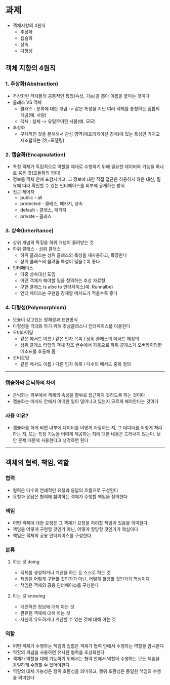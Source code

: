 # 과제 

* 객체지향의 4원칙
    * 추상화
    * 캡슐화
    * 상속
    * 다형성

## 객체 지향의 4원칙

### 1. 추상화(Abstraction)

* 추상화란 객체들의 공통적인 특징(속성, 기능)을 뽑아 이름을 붙이는 것이다   
* 클래스 VS 객체   
    * 클래스 : 분류에 대한 개념 -> 같은 특성을 지닌 여러 객체를 총칭하는 집합의 개념(예. 사람)   
    * 객체 : 실체 -> 유밀무이한 사물(예. 모모)   
* 추상화
    * 구체적인 것을 분해해서 관심 영역(애프리케이션 경계)에 있는 특성만 가지고 재조합하는 것(=모델링)   

### 2. 캡슐화(Encapsulation)

* 특정 객체가 독립적으로 역할을 제대로 수행하기 위해 필요한 데이터와 기능을 하나로 묶은 것(모듈화의 의미)   
* 정보를 객체 안에 포함시키고, 그 정보에 대한 직접 접근은 허용하지 않은 대신, 필요에 따라 확인할 수 있는 인터페이스를 외부에 공개하는 방식   
* 접근 제어자   
    * public - all
    * protected - 클래스, 패키지, 상속
    * default - 클래스, 패키지
    * private - 클래스

### 3. 상속(Inheritance)

* 상위 개념의 특징을 하위 개념이 물려받는 것
* 하위 클래스 - 상위 클래스
    * 하위 클래스는 상위 클래스의 특성을 재사용하고, 확장한다
    * 상위 클래스의 물려줄 특성이 많을수록 좋다   
* 인터페이스
    * 다중 상속대신 도입
    * 어떤 객체가 해야할 일을 정의하는 추상 자료형
    * 구현 클래스 is albe to 인터페이스(예. Runnalbe)
    * 인터 페이스는 구현을 강제할 메서드가 적을수록 좋다

### 4. 다형성(Polymorphism)
    
* 모듈이 갖고있는 정체성과 표현방식   
* 다형성을 극대화 하기 위해 추상클래스나 인터페이스를 이용한다   
* 오버라이딩
    * 같은 메서드 이름 / 같은 인자 목록 / 상위 클래스의 메서드 재정의
    * 상위 클래스 타입의 객체 참조 변수에서 자동으로 하위 클래스가 오버라이딩한 메소드를 호출해 줌   
* 오버로딩
    * 같은 메서드 이름 / 다른 인자 목록 / 다수의 메서드 중복 정의

* * *

### 캡슐화와 은닉화의 차이
* 은닉화는 외부에서 객체의 속성을 함부로 접근하지 못하도록 하는 것이다    
* 캡슐화는 메서드 안에서 어떠한 일이 일어나고 있는지 모르게 해야한다는 것이다   
### 사용 이유?
* 캡슐화를 하게 되면 내부에 데이터를 어떻게 저장하는 지, 그 데이터를 어떻게 처리하는 지, 또는 특정 기능을 어떠게 제공하는 지에 대한 내용은 드러내지 않는다. 보안 문제 때문에 사용한다고 생각하면 된다

* * *

## 객체의 협력, 책임, 역할

### 협력
* 협력은 다수의 연쇄적인 요청과 응답의 흐름으로 구성된다
* 요청과 응답은 협력에 참여하는 객체가 수행할 책임을 정의한다

### 책임
* 어떤 객체에 대한 요청은 그 객체가 요청을 처리할 책임이 있음을 의미한다
* 책임을 어떻게 구현할 것인가 아닌, 어떻게 할당할 것인가가 핵심이다
* 책임은 객체의 공용 인터페이스를 구성한다

### 분류
1. 하는 것 doing
   * 객체를 생성하거나 계산을 하는 등 스스로 하는 것
   * 책임을 어떻게 구현할 것인가가 아닌, 어떻게 할당할 것인가가 핵심이다
   * 책임은 객체의 공용 인터페이스를 구성한다
     
2. 아는 것 knowing
   * 개인적인 정보에 대해 아는 것
   * 관련된 객체에 대해 아는 것
   * 자신이 유도하거나 계산할 수 있는 것에 대해 아는 것

### 역할
* 어떤 객체가 수행하는 책임의 집합은 객체가 협력 안에서 수행하는 역할을 암시한다
* 역할의 개념을 사용하면 유사한 협력을 추상화한다
* 객체가 역할을 대체 가능하기 위해서는 협력 안에서 역할이 수행하는 모든 책임을 동일하게 수행할 수 있어야한다
* 역할의 대체 가능성은 행위 호환성을 의미하고, 행위 호환성은 동일한 책임의 수행을 의미한다
